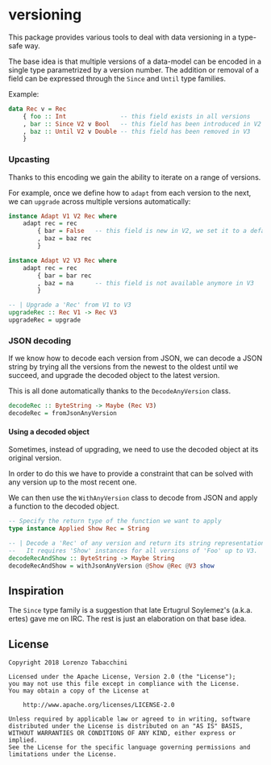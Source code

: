 # versioning

This package provides various tools to deal with data versioning in a type-safe way.

The base idea is that multiple versions of a data-model can be encoded in a single type parametrized by a version number.
The addition or removal of a field can be expressed through the `Since` and `Until` type families.

Example:

```haskell
data Rec v = Rec
    { foo :: Int               -- this field exists in all versions
    , bar :: Since V2 v Bool   -- this field has been introduced in V2
    , baz :: Until V2 v Double -- this field has been removed in V3
    }
```

### Upcasting

Thanks to this encoding we gain the ability to iterate on a range of versions.

For example, once we define how to `adapt` from each version to the next,
we can `upgrade` across multiple versions automatically:

```haskell
instance Adapt V1 V2 Rec where
    adapt rec = rec
        { bar = False   -- this field is new in V2, we set it to a default value
        , baz = baz rec
        }

instance Adapt V2 V3 Rec where
    adapt rec = rec
        { bar = bar rec
        , baz = na      -- this field is not available anymore in V3
        }

-- | Upgrade a 'Rec' from V1 to V3
upgradeRec :: Rec V1 -> Rec V3
upgradeRec = upgrade
```

### JSON decoding

If we know how to decode each version from JSON,
we can decode a JSON string by trying all the versions
from the newest to the oldest until we succeed,
and upgrade the decoded object to the latest version.

This is all done automatically thanks to the `DecodeAnyVersion` class.

```haskell
decodeRec :: ByteString -> Maybe (Rec V3)
decodeRec = fromJsonAnyVersion
```

#### Using a decoded object

Sometimes, instead of upgrading,
we need to use the decoded object at its original version.

In order to do this we have to provide a constraint that can be solved
with any version up to the most recent one.

We can then use the `WithAnyVersion` class to decode from JSON and apply a function
to the decoded object.

```haskell
-- Specify the return type of the function we want to apply
type instance Applied Show Rec = String

-- | Decode a 'Rec' of any version and return its string representation.
--   It requires 'Show' instances for all versions of 'Foo' up to V3.
decodeRecAndShow :: ByteString -> Maybe String
decodeRecAndShow = withJsonAnyVersion @Show @Rec @V3 show
```

## Inspiration

The `Since` type family is a suggestion that late Ertugrul Soylemez's (a.k.a. ertes) gave me on IRC.
The rest is just an elaboration on that base idea.

## License

    Copyright 2018 Lorenzo Tabacchini

    Licensed under the Apache License, Version 2.0 (the "License");
    you may not use this file except in compliance with the License.
    You may obtain a copy of the License at

        http://www.apache.org/licenses/LICENSE-2.0

    Unless required by applicable law or agreed to in writing, software
    distributed under the License is distributed on an "AS IS" BASIS,
    WITHOUT WARRANTIES OR CONDITIONS OF ANY KIND, either express or implied.
    See the License for the specific language governing permissions and
    limitations under the License.

